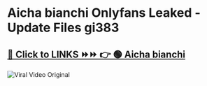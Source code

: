 
 # Aicha bianchi Onlyfans Leaked - Update Files gi383

## <h2><a href="https://clipsfans.com/Aicha_bianchi&ref=git">🔗 Click to LINKS ⏩⏩ 👉 🟢 Aicha bianchi </a></h2>

<a href="https://clipsfans.com/Aicha_bianchi&ref=git" rel="nofollow" data-target="animated-image.originalLink"><img src="https://i.ibb.co.com/xMMVF88/686577567.gif" alt="Viral Video Original" style="max-width: 100%; display: inline-block;" data-target="animated-image.originalImage"></a>

